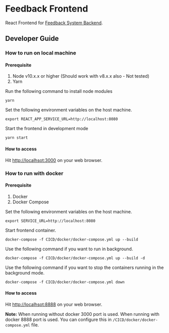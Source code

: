 # Feedback Frontend
React Frontend for [Feedback System Backend](https://github.com/dulajra/feedback-system-backend). 

## Developer Guide 
### How to run on local machine
#### Prerequisite
1. Node v10.x.x or higher (Should work with v8.x.x also - Not tested)
2. Yarn

Run the following command to install node modules

```
yarn 
```

Set the following environment variables on the host machine. 

```
export REACT_APP_SERVICE_URL=http://localhost:8080
```

Start the frontend in development mode

```
yarn start
```

#### How to access
Hit [http://localhsot:3000](http://localhsot:3000) on your web browser.

### How to run with docker 
#### Prerequisite
1. Docker
2. Docker Compose

Set the following environment variables on the host machine.

```
export SERVICE_URL=http://localhost:8080
```

Start frontend container.

```
docker-compose -f CICD/docker/docker-compose.yml up --build
```

Use the following command if you want to run in background.
 
```
docker-compose -f CICD/docker/docker-compose.yml up --build -d
```

Use the following command if you want to stop the containers running in the background mode.

```
docker-compose -f CICD/docker/docker-compose.yml down
```

#### How to access
Hit [http://localhsot:8888](http://localhsot:8888) on your web browser.

**Note:** When running without docker 3000 port is used. When running with docker 8888 port is used. 
You can configure this in `/CICD/docker/docker-compose.yml` file. 
